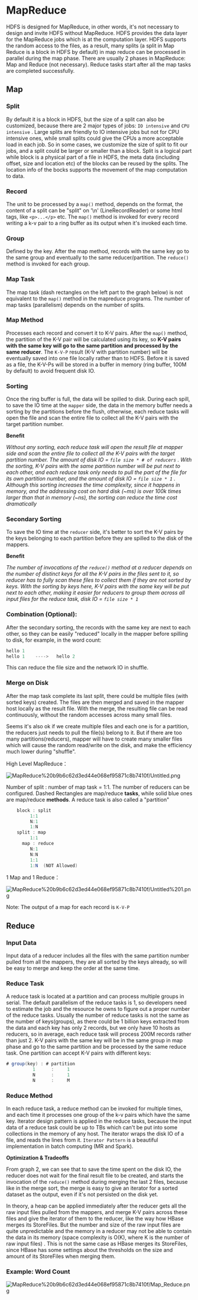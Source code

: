 # MapReduce

HDFS is designed for MapReduce, in other words, it's not necessary to design and invite HDFS without MapReduce. HDFS provides the data layer for the MapReduce jobs which is at the computation layer. HDFS supports the random access to the files, as a result, many splits (a split in Map Reduce is a block in HDFS by default) in map reduce can be processed in parallel during the map phase. There are usually 2 phases in MapReduce: Map and Reduce (not necessary). Reduce tasks start after all the map tasks are completed successfully.

## Map

### Split

By default it is a block in HDFS, but the size of a split can also be customized, because there are 2 major types of jobs: `IO intensive` and `CPU intensive` . Large splits are friendly to IO intensive jobs but not for CPU intensive ones, while small splits could give the CPUs a more acceptable load in each job. So in some cases, we customize the size of split to fit our jobs, and a split could be larger or smaller than a block. Split is a logical part while block is a physical part of a file in HDFS, the meta data (including offset, size and location etc) of the blocks can be reused by the splits. The location info of the bocks supports the movement of the map computation to data. 

### Record

The unit to be processed by a `map()` method, depends on the format, the content of a split can be "split" on '\n' (LineRecordReader) or some html tags, like `<p>...</p>`  etc. The `map()` method is invoked for every record writing a k-v pair to a ring buffer as its output when it's invoked each time.

### Group

Defined by the key. After the map method, records with the same key go to the same group and eventually to the same reducer/partition. The `reduce()` method is invoked for each group.

### Map Task

The map task (dash rectangles on the left part to the graph below) is not equivalent to the `map()` method in the mapreduce programs. The number of map tasks (parallelism) depends on the number of splits.

### Map Method

Processes each record and convert it to K-V pairs. After the `map()` method, the partition of the K-V pair will be calculated using its key, so **K-V pairs with the same key will go to the same partition and processed by the same reducer**. The `K-V-P` result (K-V with partition number) will be eventually saved into one file locally rather than to HDFS. Before it is saved as a file, the K-V-Ps will be stored in a buffer in memory (ring buffer, 100M by default) to avoid frequent disk IO.

### Sorting

Once the ring buffer is full, the data will be spilled to disk. During each spill, to save the IO time at the `mapper` side, the data in the memory buffer needs a sorting by the partitions before the flush, otherwise, each reduce tasks will open the file and scan the entire file to collect all the K-V pairs with the target partition number. 

**Benefit**

*Without any sorting, each reduce task will open the result file at mapper side and scan the entire file to collect all the K-V pairs with the target partition number.* *The amount of disk IO = `file size * # of reducers` . With the sorting, K-V pairs with the same partition number will be put next to each other, and each reduce task only needs to pull the part of the file for its own partition number, and the amount of disk IO = `file size * 1` . Although this sorting increases the time complexity, since it happens in memory, and the addressing cost on hard disk (~ms) is over 100k times larger than that in memory (~ns), the sorting can reduce the time cost dramatically*

### Secondary Sorting

To save the IO time at the `reducer` side, it's better to sort the K-V pairs by the keys belonging to each partition before they are spilled to the disk of the mappers.  

**Benefit**

*The number of invocations of the `reduce()` method at a reducer depends on the number of distinct keys for all the K-V pairs in the files sent to it, so reducer has to fully scan these files to collect them if they are not sorted by keys. With the sorting by keys here, K-V pairs with the same key will be put next to each other, making it easier for reducers to group them across all input files for the reduce task, disk IO = `file size * 1`* 

### **Combination (Optional)**:

After the secondary sorting, the records with the same key are next to each other, so they can be easily "reduced" locally in the mapper before spilling to disk, for example, in the word count:

```java
hello 1
hello 1    ---->   hello 2 
```

This can reduce  the file size and the network IO in shuffle.

### Merge on Disk

After the map task complete its last split, there could be multiple files (with sorted keys) created. The files are then merged and saved in the mapper host locally as the result file. With the merge, the resulting file can be read continuously, without the random accesses across many small files. 

Seems it's also ok if we create multiple files and each one is for a partition, the reducers just needs to pull the file(s) belong to it. But if there are too many partitions(reducers), mapper will have to create many smaller files which will cause the random read/write on the disk, and make the efficiency much lower during "shuffle". 

High Level MapReduce：

![MapReduce%20b9b6c62d3ed44e068ef95871c8b7410f/Untitled.png](MapReduce%20b9b6c62d3ed44e068ef95871c8b7410f/Untitled.png)

Number of split : number of map task = 1:1. The number of reducers can be configured. Dashed Rectangles are map/reduce **tasks**, while solid blue ones are map/reduce **methods**. A reduce task is also called a "partition"

```java
    block : split
         1:1
         N:1
         1:N
    split : map
         1:1
      map : reduce
         N:1
         N:N
         1:1
         1:N  (NOT Allowed)
```

1 Map and 1 Reduce：

![MapReduce%20b9b6c62d3ed44e068ef95871c8b7410f/Untitled%201.png](MapReduce%20b9b6c62d3ed44e068ef95871c8b7410f/Untitled%201.png)

Note: The output of a map for each record is `K-V-P`

## Reduce

### Input Data

Input data of a reducer includes all the files with the same partition number pulled from all the mappers, they are all sorted by the keys already, so will be easy to merge and keep the order at the same time.

### Reduce Task

A reduce task is located at a partition and can process multiple groups in serial. The default parallelism of the reduce tasks is 1, so developers need to estimate the job and the resource he owns to figure out a proper number of the reduce tasks. Usually the number of reduce tasks is not the same as the number of keys(groups), as there could be 1 billion keys extracted from the data and each key has only 2 records, but we only have 10 hosts as reducers, so in average, each reduce task will process 200M records rather than just 2. K-V pairs with the same key will be in the same group in map phase and go to the same partition and be processed by the same reduce task. One partition can accept K-V pairs with different keys: 

```java
# group(key) : # partition
		  1      :     1
		  N      :     1
		  N      :     M
```

### Reduce Method

In each reduce task, a reduce method can be invoked for multiple times, and each time it processes one group of the k-v pairs which have the same key. Iterator design pattern is applied in the reduce tasks, because the input data of a reduce task could be up to TBs which can't be put into some collections in the memory of any host. The iterator wraps the disk IO of a file, and reads the lines from it. `Iterator Pattern` is a beautiful implementation in batch computing (MR and Spark). 

**Optimization & Tradeoffs**

From graph 2, we can see that to save the time spent on the disk IO, the reducer does not wait for the final result file to be created, and starts the invocation of the `reduce()` method during merging the last 2 files, because like in the merge sort, the merge is easy to give an iterator for a sorted dataset as the output, even if it's not persisted on the disk yet.

In theory, a heap can be applied immediately after the reducer gets all the raw input files pulled from the mappers, and merge K-V pairs across these files and give the iterator of them to the reducer, like the way how HBase merges its StoreFiles. But the number and size of the raw input files are quite unpredictable and the memory in a reducer may not be able to contain the data in its memory (space complexity is O(K), where K is the number of raw input files) . This is not the same case as HBase merges its StoreFiles, since HBase has some settings about the thresholds on the size and amount of its StoreFiles when merging them.

### Example: Word Count

![MapReduce%20b9b6c62d3ed44e068ef95871c8b7410f/Map_Reduce.png](MapReduce%20b9b6c62d3ed44e068ef95871c8b7410f/Map_Reduce.png)